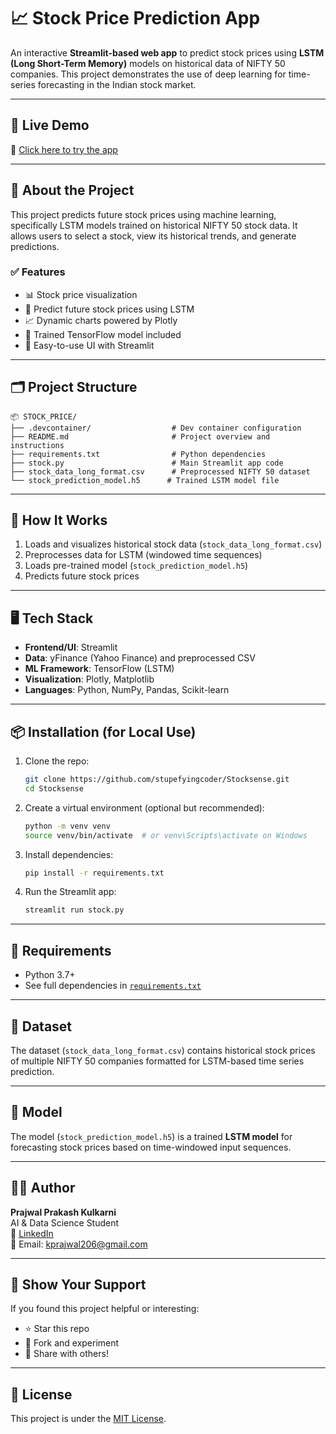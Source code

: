 # 📈 Stock Price Prediction App

An interactive **Streamlit-based web app** to predict stock prices using **LSTM (Long Short-Term Memory)** models on historical data of NIFTY 50 companies. This project demonstrates the use of deep learning for time-series forecasting in the Indian stock market.

---

## 🚀 Live Demo

🔗 [Click here to try the app](https://stocksense-app.streamlit.app/)

---

## 🧠 About the Project

This project predicts future stock prices using machine learning, specifically LSTM models trained on historical NIFTY 50 stock data. It allows users to select a stock, view its historical trends, and generate predictions.

### ✅ Features

- 📊 Stock price visualization
- 🔮 Predict future stock prices using LSTM
- 📈 Dynamic charts powered by Plotly
- 🧠 Trained TensorFlow model included
- 🧾 Easy-to-use UI with Streamlit

---

## 🗂️ Project Structure

```
📦 STOCK_PRICE/
├── .devcontainer/                  # Dev container configuration
├── README.md                       # Project overview and instructions
├── requirements.txt                # Python dependencies
├── stock.py                        # Main Streamlit app code
├── stock_data_long_format.csv      # Preprocessed NIFTY 50 dataset
└── stock_prediction_model.h5      # Trained LSTM model file
```

---

## 🧪 How It Works

1. Loads and visualizes historical stock data (`stock_data_long_format.csv`)
2. Preprocesses data for LSTM (windowed time sequences)
3. Loads pre-trained model (`stock_prediction_model.h5`)
4. Predicts future stock prices

---

## 🖥️ Tech Stack

- **Frontend/UI**: Streamlit
- **Data**: yFinance (Yahoo Finance) and preprocessed CSV
- **ML Framework**: TensorFlow (LSTM)
- **Visualization**: Plotly, Matplotlib
- **Languages**: Python, NumPy, Pandas, Scikit-learn

---

## 📦 Installation (for Local Use)

1. Clone the repo:
   ```bash
   git clone https://github.com/stupefyingcoder/Stocksense.git
   cd Stocksense
   ```

2. Create a virtual environment (optional but recommended):
   ```bash
   python -m venv venv
   source venv/bin/activate  # or venv\Scripts\activate on Windows
   ```

3. Install dependencies:
   ```bash
   pip install -r requirements.txt
   ```

4. Run the Streamlit app:
   ```bash
   streamlit run stock.py
   ```

---

## 🧾 Requirements

- Python 3.7+
- See full dependencies in [`requirements.txt`](./requirements.txt)

---

## 📁 Dataset

The dataset (`stock_data_long_format.csv`) contains historical stock prices of multiple NIFTY 50 companies formatted for LSTM-based time series prediction.

---

## 🧠 Model

The model (`stock_prediction_model.h5`) is a trained **LSTM model** for forecasting stock prices based on time-windowed input sequences.

---

## 🙋‍♂️ Author

**Prajwal Prakash Kulkarni**  
AI & Data Science Student  
🔗 [LinkedIn](www.linkedin.com/in/kprajwal206)  
📧 Email: kprajwal206@gmail.com

---

## 🌟 Show Your Support

If you found this project helpful or interesting:

- ⭐ Star this repo
- 🍴 Fork and experiment
- 📢 Share with others!

---

## 📄 License

This project is under the [MIT License](LICENSE).








